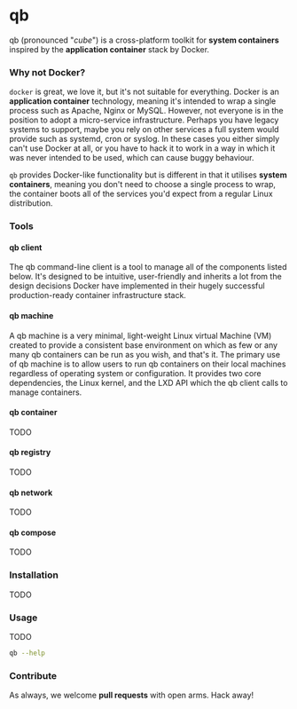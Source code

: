 # qb
qb (pronounced "*cube*") is a cross-platform toolkit for **system containers** inspired by the **application container** stack by Docker.

### Why not Docker?
```docker``` is great, we love it, but it's not suitable for everything. Docker is an **application container** technology, meaning it's intended to wrap a single process such as Apache, Nginx or MySQL. However, not everyone is in the position to adopt a micro-service infrastructure. Perhaps you have legacy systems to support, maybe you rely on other services a full system would provide such as systemd, cron or syslog. In these cases you either simply can't use Docker at all, or you have to hack it to work in a way in which it was never intended to be used, which can cause buggy behaviour.

```qb``` provides Docker-like functionality but is different in that it utilises **system containers**, meaning you don't need to choose a single process to wrap, the container boots all of the services you'd expect from a regular Linux distribution.

### Tools
#### qb client
The qb command-line client is a tool to manage all of the components listed below. It's designed to be intuitive, user-friendly and inherits a lot from the design decisions Docker have implemented in their hugely successful production-ready container infrastructure stack.

#### qb machine
A qb machine is a very minimal, light-weight Linux virtual Machine (VM) created to provide a consistent base environment on which as few or any many qb containers can be run as you wish, and that's it.
The primary use of qb machine is to allow users to run qb containers on their local machines regardless of operating system or configuration. It provides two core dependencies, the Linux kernel, and the LXD API which the qb client calls to manage containers.

#### qb container
TODO

#### qb registry
TODO

#### qb network
TODO

#### qb compose
TODO

### Installation
TODO

### Usage
TODO
```bash
qb --help
```

### Contribute
As always, we welcome **pull requests** with open arms. Hack away!
